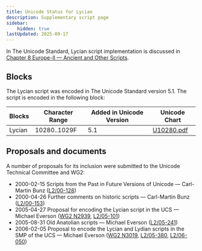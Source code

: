 ```yaml
---
title: Unicode Status for Lycian
description: Supplementary script page
sidebar:
    hidden: true
lastUpdated: 2025-09-17
---
```


In The Unicode Standard, Lycian script implementation is discussed in [Chapter 8 Europe-II — Ancient and Other Scripts](https://www.unicode.org/versions/latest/core-spec/chapter-8/#G26507).

## Blocks

The Lycian script was encoded in The Unicode Standard version 5.1. The script is encoded in the following block:

| Blocks  |  Character Range  |  Added in Unicode Version  |  Unicode Chart  |
| ------- | ----------------- | -------------------------- | --------------- |
| Lycian  |  10280..1029F  |  5.1  |  [U10280.pdf](http://www.unicode.org/charts/PDF/U10280.pdf)  |

## Proposals and documents

A number of proposals for its inclusion were submitted to the Unicode Technical Committee and WG2:
- 2000-02-15 Scripts from the Past in Future Versions of Unicode — Carl-Martin Bunz ([L2/00-128](http://www.unicode.org/cgi-bin/GetMatchingDocs.pl?L2/00-128))
- 2000-04-26 Further comments on historic scripts — Carl-Martin Bunz ([L2/00-153](http://www.unicode.org/cgi-bin/GetMatchingDocs.pl?L2/00-153))
- 2005-04-27  Proposal for encoding the Lycian script in the UCS — Michael Everson ([WG2 N2939](https://www.unicode.org/wg2/docs/n2939.pdf), [L2/05-101](http://www.unicode.org/cgi-bin/GetMatchingDocs.pl?L2/05-101))
- 2005-08-31 Old Anatolian scripts — Michael Everson ([L2/05-241](http://www.unicode.org/cgi-bin/GetMatchingDocs.pl?L2/05-241))
- 2006-02-05 Proposal to encode the Lycian and Lydian scripts in the SMP of the UCS — Michael Everson ([WG2 N3019](https://www.unicode.org/wg2/docs/n3019.pdf), [L2/05-380](http://www.unicode.org/cgi-bin/GetMatchingDocs.pl?L2/05-380), [L2/06-050](http://www.unicode.org/cgi-bin/GetMatchingDocs.pl?L2/06-050))
